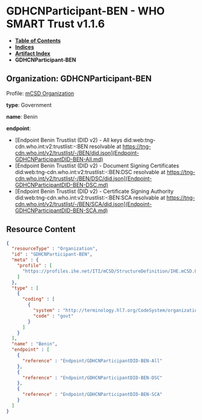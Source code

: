 # GDHCNParticipant-BEN - WHO SMART Trust v1.1.6

* [**Table of Contents**](toc.md)
* [**Indices**](indices.md)
* [**Artifact Index**](artifacts.md)
* **GDHCNParticipant-BEN**

## Organization: GDHCNParticipant-BEN

Profile: [mCSD Organization](https://profiles.ihe.net/ITI/mCSD/4.0.0/StructureDefinition-IHE.mCSD.Organization.html)

**type**: Government

**name**: Benin

**endpoint**: 

* [Endpoint Benin Trustlist (DID v2) - All keys did:web:tng-cdn.who.int:v2:trustlist:-:BEN resolvable at https://tng-cdn.who.int/v2/trustlist/-/BEN/did.json](Endpoint-GDHCNParticipantDID-BEN-All.md)
* [Endpoint Benin Trustlist (DID v2) - Document Signing Certificates did:web:tng-cdn.who.int:v2:trustlist:-:BEN:DSC resolvable at https://tng-cdn.who.int/v2/trustlist/-/BEN/DSC/did.json](Endpoint-GDHCNParticipantDID-BEN-DSC.md)
* [Endpoint Benin Trustlist (DID v2) - Certificate Signing Authority did:web:tng-cdn.who.int:v2:trustlist:-:BEN:SCA resolvable at https://tng-cdn.who.int/v2/trustlist/-/BEN/SCA/did.json](Endpoint-GDHCNParticipantDID-BEN-SCA.md)



## Resource Content

```json
{
  "resourceType" : "Organization",
  "id" : "GDHCNParticipant-BEN",
  "meta" : {
    "profile" : [
      "https://profiles.ihe.net/ITI/mCSD/StructureDefinition/IHE.mCSD.Organization"
    ]
  },
  "type" : [
    {
      "coding" : [
        {
          "system" : "http://terminology.hl7.org/CodeSystem/organization-type",
          "code" : "govt"
        }
      ]
    }
  ],
  "name" : "Benin",
  "endpoint" : [
    {
      "reference" : "Endpoint/GDHCNParticipantDID-BEN-All"
    },
    {
      "reference" : "Endpoint/GDHCNParticipantDID-BEN-DSC"
    },
    {
      "reference" : "Endpoint/GDHCNParticipantDID-BEN-SCA"
    }
  ]
}

```
